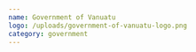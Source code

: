 ```yaml
---
name: Government of Vanuatu
logo: /uploads/government-of-vanuatu-logo.png
category: government
---
```

